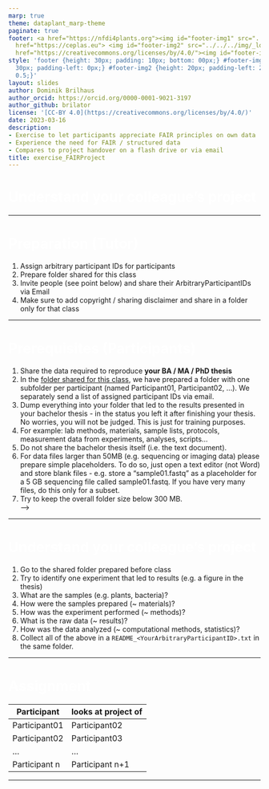 ```yaml
---
marp: true
theme: dataplant_marp-theme
paginate: true
footer: <a href="https://nfdi4plants.org"><img id="footer-img1" src="../../../img/_logos/DataPLANT/DataPLANT_logo_square_bg_transparent.svg"></a><a
  href="https://ceplas.eu"> <img id="footer-img2" src="../../../img/_logos/CEPLAS/CEPLAS_Icon.jpeg"></a><a
  href="https://creativecommons.org/licenses/by/4.0/"><img id="footer-img3" src="../../../img/_logos/CreativeCommons/by.svg"></a>
style: 'footer {height: 30px; padding: 10px; bottom: 00px;} #footer-img1 {height:
  30px; padding-left: 0px;} #footer-img2 {height: 20px; padding-left: 20px; opacity:
  0.5;}'
layout: slides
author: Dominik Brilhaus
author_orcid: https://orcid.org/0000-0001-9021-3197
author_github: brilator
license: '[CC-BY 4.0](https://creativecommons.org/licenses/by/4.0/)'
date: 2023-03-16
description:
- Exercise to let participants appreciate FAIR principles on own data
- Experience the need for FAIR / structured data
- Compares to project handover on a flash drive or via email
title: exercise_FAIRProject
---
```


# Understand your colleague’s project

<style scoped>
h1{
  color: white;
}
section {
  text-align: center;
  background-color: #c21f3a;
}
section::after {
  display: none;
}
footer {
  display: none;
}
</style>

<!-- Source to slide(s) -->
<!-- ../../bricks/exercise_FAIRProject-Title.md -->


---

# Preparation (Tutor)

1. Assign arbitrary participant IDs for participants  
2. Prepare folder shared for this class
3. Invite people (see point below) and share their ArbitraryParticipantIDs via Email
4. Make sure to add copyright / sharing disclaimer and share in a folder only for that class

<!-- Source to slide(s) -->
<!-- ../../bricks/exercise_FAIRProject-Preparation_Tutor.md -->


---

# Prerequisites (Participants)
1. Share the data required to reproduce **your BA / MA / PhD thesis**  
2. In the [folder shared for this class](<link to folder>), we have prepared a folder <name of folder> with one subfolder per participant (named Participant01, Participant02, …). We separately send a list of assigned participant IDs via email.
3. Dump everything into your folder that led to the results presented in your bachelor thesis - in the status you left it after finishing your thesis. No worries, you will not be judged. This is just for training purposes.
4. For example: lab methods, materials, sample lists, protocols, measurement data from experiments, analyses, scripts…
5. Do not share the bachelor thesis itself (i.e. the text document).  
6. For data files larger than 50MB (e.g. sequencing or imaging data) please prepare simple placeholders. To do so, just open a text editor (not Word) and store blank files - e.g. store a “sample01.fastq” as a placeholder for a 5 GB sequencing file called sample01.fastq. If you have very many files, do this only for a subset.
7. Try to keep the overall folder size below 300 MB.  
 -->

<!-- Source to slide(s) -->
<!-- ../../bricks/exercise_FAIRProject-Prerequisites_Participants.md -->


---

# Understand your colleague’s project

1. Go to the shared folder prepared before class
1. Try to identify one experiment that led to results (e.g. a figure in the thesis)
1. What are the samples (e.g. plants, bacteria)?
1. How were the samples prepared (~ materials)?  
1. How was the experiment performed (~ methods)?
1. What is the raw data (~ results)?
1. How was the data analyzed (~ computational methods, statistics)?  
1. Collect all of the above in a `README_<YourArbitraryParticipantID>.txt` in the same folder.

<!-- Source to slide(s) -->
<!-- ../../bricks/exercise_FAIRProject-Understand_project.md -->


---

# Assignment

Participant | looks at project of
--- | ---
Participant01 | Participant02
Participant02 | Participant03
… | …
Participant n | Participant n+1

<!-- Source to slide(s) -->
<!-- ../../bricks/exercise_FAIRProject-Assignment.md -->


---
